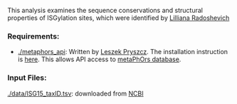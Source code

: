 This analysis examines the sequence conservations and structural properties of ISGylation sites, which were identified by [Lilliana Radoshevich](https://medicine.uiowa.edu/microbiology/profile/lilliana-radoshevich)

### Requirements:
* [./metaphors\_api](./metaphors_api): Written by [Leszek Pryszcz](https://github.com/lpryszcz). The installation instruction is [here](https://github.com/lpryszcz/metaphors_api). This allows API access to [metaPhOrs database](http://betaorthology.phylomedb.org/).

### Input Files:
[./data/ISG15\_taxID.tsv](./data/ISG15_taxID.tsv): downloaded from [NCBI](https://www.ncbi.nlm.nih.gov/gene/?term=ISG15)
